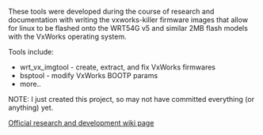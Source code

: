 These tools were developed during the course of research and documentation with writing the vxworks-killer firmware images that allow for linux to be flashed onto the WRT54G v5 and similar 2MB flash models with the VxWorks operating system.

Tools include:

  * wrt\_vx\_imgtool - create, extract, and fix VxWorks firmwares
  * bsptool - modify VxWorks BOOTP params
  * more..

NOTE: I just created this project, so may not have committed everything (or anything) yet.

[Official research and development wiki page](http://www.bitsum.com/openwiking/owbase/ow.asp?WRT54G5_CFE)